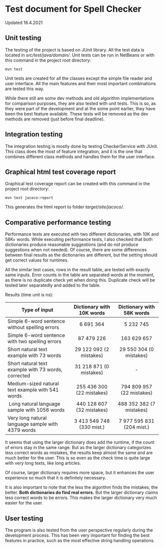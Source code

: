 # Test document for Spell Checker

Updated 16.4.2021

## Unit testing

The testing of the project is based on JUnit library.
All the test data is located in _src/test/java/domain/_.
Unit tests can be run in NetBeans or with this command in the project root directory:
```
mvn test
```

Unit tests are created for all the classes except the simple file reader and user interface.
All the main features and their most important combinations are tested this way.

While there still are some dev methods and old algorithm implementations for comparison purposes, they are also tested with unit tests.
This is so, as they were part of the development and at the some point earlier, they have been the best feature available.
These tests will be removed as the dev methods are removed (just before final deadline).

## Integration testing

The integration testing is mostly done by testing CheckerService with JUnit.
This class does the most of feature integration, and it is the one that combines different class methods and handles them for the user interface.

## Graphical html test coverage report

Graphical test coverage report can be created with this command in the project root directory:
```
mvn test jacoco:report
```
This generates the html report to folder _target/site/jacoco/_.

## Comparative performance testing

Performance tests are executed with two different dictionaries, with 10K and 58K+ words. 
While executing performance tests, I also checked that both dictionaries produce reasonable suggestions (and do not produce suggestions when not needed).
Of course, there are some differences between final results as the dictionaries are different, but the setting should get correct values for runtimes.

All the similar test cases, rows in the result table, are tested with exactly same inputs.
Error counts in the table are separated words at the moment, as there is no duplicate check yet when doing this.
Duplicate check will be tested later separatedly and added to the table.

Results (time unit is ns):

| Type of input                                       | Dictionary with 10K words  | Dictionary with 58K words  |
|-----------------------------------------------------|:--------------------------:|:--------------------------:|
| Simple 6-word sentence without spelling errors      | 6 691 364                  | 5 232 745                  |
| Simple 6-word sentence with two spelling errors     | 87 479 226                 | 163 629 657                |
| Short natural text example with 73 words            | 29 122 092 (2 mistakes)    | 29 550 304 (0 mistakes)    |
| Short natural text example with 73 words, corrected | 31 218 871 (0 mistakes)    | -                          |
| Medium-sized natural text example with 541 words    | 255 436 300 (22 mistakes)  | 794 809 957 (22 mistakes)  |
| Long natural language sample with 1056 words        | 440 128 607 (32 mistakes)  | 488 352 382 (7 mistakes)   |
| Very long natural language sample with 4379 words   | 3 413 549 748 (330 mist.)  | 7 977 595 831 (204 mist.)  |

It seems that using the larger dictionary does add the runtime, if the count of errors stay in the same range. But as the larger dictionary categorizes less correct words as mistakes, the results keep almost the same and are much better for the user. This is so even as the check time is quite large with very long texts, like long articles.

Of course, larger dictionary requires more space, but it enhances the user experience so much that it is definitely necessary.

It is also important to note that the less the algorithm finds the mistakes, the better. __Both dictionaries do find real errors.__ But the larger dictionary claims less correct words to be errors. This makes the larger dictionary very much easier for the user.

## User testing

The program is also tested from the user perspective regularly during the development process.
This has been very important for finding the best features in practice, such as the most effective string handling operations.
